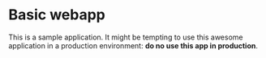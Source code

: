 # Basic webapp

This is a sample application. It might be tempting to use this awesome application in a production environment: **do no use this app in production**.
